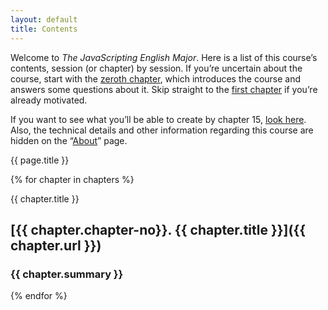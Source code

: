 ```yaml
---
layout: default
title: Contents
---
```


Welcome to *The JavaScripting English Major*. Here is a list of this course’s
contents, session (or chapter) by session. If you’re uncertain about the
course, start with the [zeroth chapter](/0-introduction), which introduces the
course and answers some questions about it. Skip straight to the [first
chapter](/1-environment) if you’re already motivated. 

If you want to see what you’ll be able to create by chapter 15, [look
here](/examples/could-be.html). Also, the technical details and other
information regarding this course are hidden on the “[About](/about)” page.

{{ page.title }}

{% for chapter in chapters %}

{{ chapter.title }}

## [{{ chapter.chapter-no}}. {{ chapter.title }}]({{ chapter.url }})

### {{ chapter.summary }}

{% endfor %}
